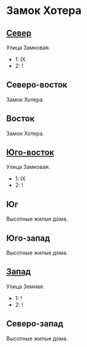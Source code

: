 # Замок Хотера

## [Север](./570120.md)

Улица Замковая.

* 1:    IX
* 2:    !

## Северо-восток

Замок Хотера.

## Восток

Замок Хотера.

## [Юго-восток](./575135.md)

Улица Замковая.

* 1:    IX
* 2:    !

## Юг

Высотные жилые дома.

## Юго-запад

Высотные жилые дома.

## [Запад](./540130.md)

Улица Земная.

* 1:    !
* 2:    !

## Северо-запад

Высотные жилые дома.
